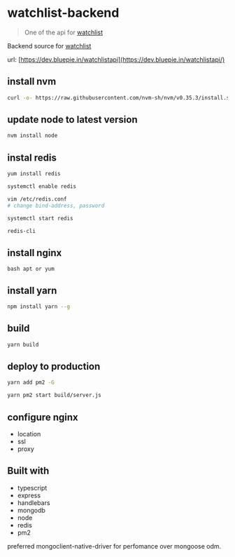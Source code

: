 # watchlist-backend
> One of the api for [watchlist](https://github.com/aghontpi/watchlist)

Backend source for [watchlist](https://github.com/aghontpi/watchlist) 

url: [https://dev.bluepie.in/watchlistapi](https://dev.bluepie.in/watchlistapi/)

## install nvm

```bash
curl -o- https://raw.githubusercontent.com/nvm-sh/nvm/v0.35.3/install.sh | bash
```
## update node to latest version

```bash
nvm install node 
```

## instal redis

```bash
yum install redis

systemctl enable redis

vim /etc/redis.conf
# change bind-address, password

systemctl start redis

redis-cli
```
## install nginx

`bash
apt or yum
`
## install yarn

```bash
npm install yarn --g
```
## build

```bash
yarn build
```

## deploy to production

```bash
yarn add pm2 -G

yarn pm2 start build/server.js
```
##  configure nginx

- location
- ssl
- proxy

## Built with

- typescript
- express
- handlebars
- mongodb
- node
- redis
- pm2

preferred mongoclient-native-driver for perfomance over mongoose odm.